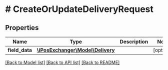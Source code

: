 # # CreateOrUpdateDeliveryRequest

## Properties

Name | Type | Description | Notes
------------ | ------------- | ------------- | -------------
**field_data** | [**\iPosExchanger\Model\Delivery**](Delivery.md) |  | [optional]

[[Back to Model list]](../../README.md#models) [[Back to API list]](../../README.md#endpoints) [[Back to README]](../../README.md)
